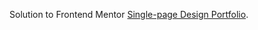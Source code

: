 Solution to Frontend Mentor [Single-page Design Portfolio](https://www.frontendmentor.io/challenges/singlepage-design-portfolio-2MMhyhfKVo).
